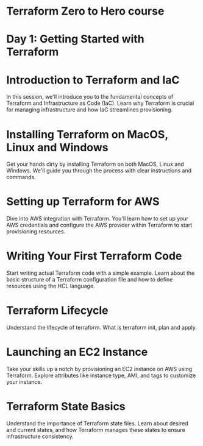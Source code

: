 # Terraform Zero to Hero course


# Day 1: Getting Started with Terraform

# Introduction to Terraform and IaC
In this session, we'll introduce you to the fundamental concepts of Terraform and Infrastructure as Code (IaC). Learn why Terraform is crucial for managing infrastructure and how IaC streamlines provisioning.

# Installing Terraform on MacOS, Linux and Windows
Get your hands dirty by installing Terraform on both MacOS, Linux and Windows. We'll guide you through the process with clear instructions and commands.

# Setting up Terraform for AWS
Dive into AWS integration with Terraform. You'll learn how to set up your AWS credentials and configure the AWS provider within Terraform to start provisioning resources.

# Writing Your First Terraform Code
Start writing actual Terraform code with a simple example. Learn about the basic structure of a Terraform configuration file and how to define resources using the HCL language.

# Terraform Lifecycle
Understand the lifecycle of terraform. What is terraform init, plan and apply.

# Launching an EC2 Instance
Take your skills up a notch by provisioning an EC2 instance on AWS using Terraform. Explore attributes like instance type, AMI, and tags to customize your instance.

# Terraform State Basics
Understand the importance of Terraform state files. Learn about desired and current states, and how Terraform manages these states to ensure infrastructure consistency.
